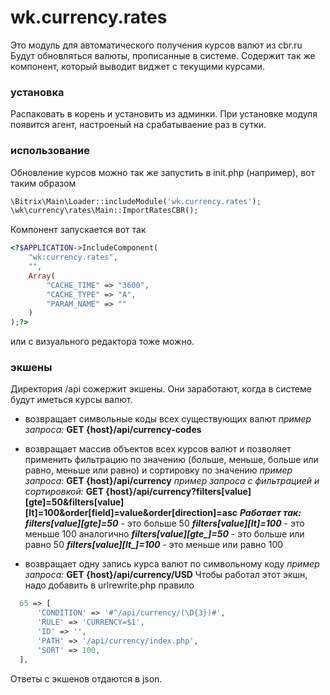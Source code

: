 # wk.currency.rates

Это модуль для автоматического получения курсов валют из cbr.ru
Будут обновляться валюты, прописанные в системе. Содержит так же компонент, который выводит виджет с текущими курсами.

### установка
Распаковать в корень и установить из админки. 
При установке модуля появится агент, настроеный на срабатываение раз в сутки. 

### использование
Обновление курсов можно так же запустить в init.php (например), вот таким образом
```php
\Bitrix\Main\Loader::includeModule('wk.currency.rates');
\wk\currency\rates\Main::ImportRatesCBR();
```
Компонент запускается вот так
```php
<?$APPLICATION->IncludeComponent(
	"wk:currency.rates",
	"",
	Array(
		"CACHE_TIME" => "3600",
		"CACHE_TYPE" => "A",
		"PARAM_NAME" => ""
	)
);?>
```
или с визуального редактора тоже можно.

### экшены
Директория /api сожержит экшены. Они заработают, когда в системе будут иметься курсы валют.

- возвращает символьные коды всех существующих валют
  *пример запроса:* **GET {host}/api/currency-codes** 
  
- возвращает массив объектов всех курсов валют и позволяет применить фильтрацию по значению (больше,    меньше, больше или равно, меньше или равно) и сортировку по значению
  *пример запроса:* **GET {host}/api/currency**
  *пример запроса с фильтрацией и сортировкой:* **GET {host}/api/currency?filters[value][gte]=50&filters[value][lt]=100&order[field]=value&order[direction]=asc**
  ___Работает так:___
  ***filters[value][gte]=50*** - это больше 50
  ***filters[value][lt]=100*** - это меньше 100
  аналогично
  ***filters[value][gte_]=50*** - это больше или равно 50
  ***filters[value][lt_]=100*** - это меньше или равно 100
- возвращает одну запись курса валют по символьному коду
  *пример запроса:* **GET {host}/api/currency/USD**
  Чтобы работал этот экшн, надо добавить в urlrewrite.php правило
```php
  65 => [
	  'CONDITION' => '#^/api/currency/(\D{3})#',
	  'RULE' => 'CURRENCY=$1',
	  'ID' => '',
	  'PATH' => '/api/currency/index.php',
	  'SORT' => 100,
  ],
```
Ответы с экшенов отдаются в json.
